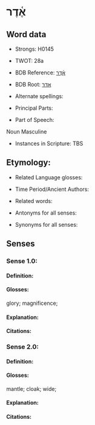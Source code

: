 # אֶ֫דֶר

<!-- Status: S2="NeedsEdits" -->
<!-- Lexica used for edits:   -->

## Word data

* Strongs: H0145

* TWOT: 28a

* BDB Reference: [אֶ֫דֶר](rc://en/bdb/dict/a.bf.ab)

* BDB Root: [אדר](rc://en/bdb/dict/a.bf.aa)

* Alternate spellings:

* Principal Parts:

* Part of Speech:

Noun Masculine 

* Instances in Scripture: TBS

## Etymology:

* Related Language glosses:

* Time Period/Ancient Authors:

* Related words:

* Antonyms for all senses:

* Synonyms for all senses:

## Senses

### Sense 1.0:

#### Definition:

#### Glosses:

glory; magnificence; 

#### Explanation:

#### Citations:



### Sense 2.0:

#### Definition:

#### Glosses:

mantle; cloak; wide; 

#### Explanation:

#### Citations:



